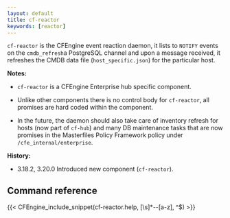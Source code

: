 ```yaml
---
layout: default
title: cf-reactor
keywords: [reactor]
---
```


`cf-reactor` is the CFEngine event reaction daemon, it lists to `NOTIFY` events
on the `cmdb_refresh`a PostgreSQL channel and upon a message received, it
refreshes the CMDB data file (`host_specific.json`) for the particular host.

**Notes:**

* `cf-reactor` is a CFEngine Enterprise hub specific component.

* Unlike other components there is no control body for `cf-reactor`, all
  promises are hard coded within the component.

* In the future, the daemon should also take care of inventory refresh for hosts
  (now part of `cf-hub`) and many DB maintenance tasks that are now promises in
  the Masterfiles Policy Framework policy under `/cfe_internal/enterprise`.

**History:**

* 3.18.2, 3.20.0 Introduced new component (`cf-reactor`).

## Command reference

{{< CFEngine_include_snippet(cf-reactor.help, [\s]*--[a-z], ^$) >}}
